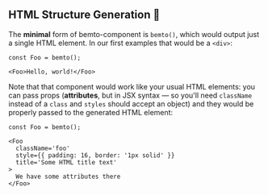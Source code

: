 ## HTML Structure Generation 🍢

The **minimal** form of bemto-component is `bemto()`, which would output just a single HTML element. In our first examples that would be a `<div>`:

    const Foo = bemto();

    <Foo>Hello, world!</Foo>

Note that that component would work like your usual HTML elements: you can pass props (**attributes**, but in JSX syntax — so you'll need `className` instead of a `class` and `styles` should accept an object) and they would be properly passed to the generated HTML element:

    const Foo = bemto();

    <Foo
      className='foo'
      style={{ padding: 16, border: '1px solid' }}
      title='Some HTML title text'
    >
      We have some attributes there
    </Foo>
